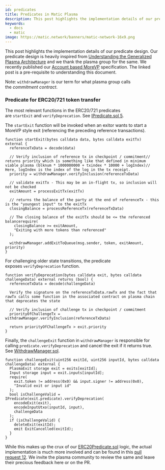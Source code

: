 ```yaml
---
id: predicates
title: Predicates in Matic Plasma
description: This post highlights the implementation details of our predicate design. Our predicate design is heavily inspired from [Understanding the Generalized Plasma Architecture](https://medium.com/plasma-group/plapps-and-predicates-understanding-the-generalized-plasma-architecture-fc171b25741) and we thank the plasma group for the same. We recently published our [Account based MoreVP](https://ethresear.ch/t/account-based-plasma-morevp/5480) specification. The linked post is a pre-requisite to understanding this document.
keywords:
  - docs
  - matic
image: https://matic.network/banners/matic-network-16x9.png 
---
```

This post highlights the implementation details of our predicate design. Our predicate design is heavily inspired from [Understanding the Generalized Plasma Architecture](https://medium.com/plasma-group/plapps-and-predicates-understanding-the-generalized-plasma-architecture-fc171b25741) and we thank the plasma group for the same. We recently published our [Account based MoreVP](https://ethresear.ch/t/account-based-plasma-morevp/5480) specification. The linked post is a pre-requisite to understanding this document.

Note: `withdrawManager` is our term for what plasma group calls the *commitment contract*.

### Predicate for ERC20/721 token transfer

The most relevant functions in the ERC20/721 predicates are `startExit` and `verifyDeprecation`. See [IPredicate.sol 5](https://github.com/maticnetwork/contracts/blob/master/contracts/root/predicates/IPredicate.sol).

The `startExit` function will be invoked when an exitor wants to start a MoreVP style exit (referencing the preceding reference transactions).

```
function startExit(bytes calldata data, bytes calldata exitTx) external {
  referenceTxData = decode(data)

  // Verify inclusion of reference tx in checkpoint / commitment// returns priority which is something like that defined in minimum viable plasma (blknum * 1000000000 + txindex * 10000 + logIndex)// Here, logIndex is the index of the log in the tx receipt.
  priority = withdrawManager.verifyInclusion(referenceTxData)

  // validate exitTx - This may be an in-flight tx, so inclusion will not be checked
  exitAmount = processExitTx(exitTx)

  // returns the balance of the party at the end of referenceTx - this is the "youngest input" to the exitTx
  closingBalance = processReferenceTx(referenceTxData)

  // The closing balance of the exitTx should be <= the referenced balancerequire(
    closingBalance >= exitAmount,
    "Exiting with more tokens than referenced"
  );

  withdrawManager.addExitToQueue(msg.sender, token, exitAmount, priority)
}

```

For challenging older state transitions, the predicate exposes `verifyDeprecation` function.

```
function verifyDeprecation(bytes calldata exit, bytes calldata challengeData) external returns (bool) {
  referenceTxData = decode(challengeData)

  Verify the signature on the referenceTxData.rawTx and the fact that rawTx calls some function in the associated contract on plasma chain that deprecates the state

  // Verify inclusion of challenge tx in checkpoint / commitment
  priorityOfChallengeTx = withdrawManager.verifyInclusion(referenceTxData)

  return priorityOfChallengeTx > exit.priority
}

```

Finally, the `challengeExit` function in `withdrawManager` is responsible for calling `predicate.verifyDeprecation` and cancel the exit if it returns true. See [WithdrawManager.sol](https://github.com/maticnetwork/contracts/blob/master/contracts/root/withdrawManager/WithdrawManager.sol#L184).

```
function challengeExit(uint256 exitId, uint256 inputId, bytes calldata challengeData) external {
  PlasmaExit storage exit = exits[exitId];
  Input storage input = exit.inputs[inputId];
  require(
    exit.token != address(0x0) && input.signer != address(0x0),
    "Invalid exit or input id"
  );
  bool isChallengeValid = IPredicate(exit.predicate).verifyDeprecation(
    encodeExit(exit),
    encodeInputUtxo(inputId, input),
    challengeData
  );
  if (isChallengeValid) {
    deleteExit(exitId);
    emit ExitCancelled(exitId);
  }
}

```

While this makes up the crux of our [ERC20Predicate.sol](https://github.com/maticnetwork/contracts/blob/master/contracts/root/predicates/ERC20Predicate.sol) logic, the actual implementation is much more involved and can be found in this [pull request 12](https://github.com/maticnetwork/contracts/pull/78). We invite the plasma community to review the same and leave their precious feedback here or on the PR.